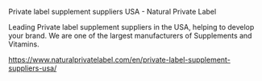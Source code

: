 Private label supplement suppliers USA - Natural Private Label

Leading Private label supplement suppliers in the USA, helping to develop your brand. We are one of the largest manufacturers of Supplements and Vitamins.

https://www.naturalprivatelabel.com/en/private-label-supplement-suppliers-usa/
